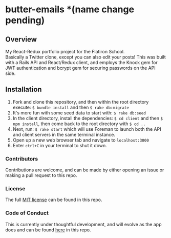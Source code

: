# butter-emails *(name change pending)

## Overview
My React-Redux portfolio project for the Flatiron School.  
Basically a Twitter clone, except you can also edit your posts!
This was built with a Rails API and React/Redux client, and employs the Knock gem for JWT authentication and bcrypt gem for securing passwords on the API side.

## Installation
1. Fork and clone this repository, and then within the root directory execute: `$ bundle install` and then `$ rake db:migrate`
2. It's more fun with some seed data to start with: `$ rake db:seed`
3. In the client directory, install the dependencies: `$ cd client` and then `$ npm install`, then come back to the root directory with `$ cd ..`
4. Next, run: `$ rake start` which will use Foreman to launch both the API and client servers in the same terminal instance.
5. Open up a new web browser tab and navigate to `localhost:3000`
6. Enter `ctrl+C` in your terminal to shut it down.

### Contributors
Contributions are welcome, and can be made by either opening an issue or making a pull request to this repo.

### License
The full [MIT license](https://github.com/ddhogan/butter-emails/blob/master/LICENSE) can be found in this repo.

### Code of Conduct
This is currently under thoughtful development, and will evolve as the app does and can be found [here](https://github.com/ddhogan/butter-emails/blob/master/CODE_OF_CONDUCT.md) in this repo.
